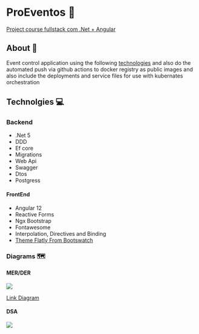   # ProEventos 📅

[Project course fullstack com .Net + Angular](https://www.udemy.com/course/angular-dotnetcore-efcore/)

## About 🏁

Event control application using the following [technologies](https://github.com/gpreviatti/ProEventos/blob/main/README.md#technolgies-) and also do the automated push via github actions to docker registry as public images and also include the deployments and service files for use with kubernates orchestration

## Technolgies 💻

### Backend

- .Net 5
- DDD
- Ef core
- Migrations
- Web Api
- Swagger
- Dtos
- Postgress

#### FrontEnd

- Angular 12
- Reactive Forms
- Ngx Bootstrap
- Fontawesome
- Interpolation, Directives and Binding
- [Theme Flatly From Bootswatch](https://bootswatch.com/)

### Diagrams 🗺️

#### MER/DER

<img src="https://user-images.githubusercontent.com/24505963/138561187-9fa16550-be92-48be-ac1a-0cab3315630a.png" widght="150">

[Link Diagram](https://drawsql.app/giovanni/diagrams/proeventos)

#### DSA

<img src="https://user-images.githubusercontent.com/24505963/138560488-0101c3ba-8a07-43ca-b5ac-2c09e3d0314f.png" widght="150">
